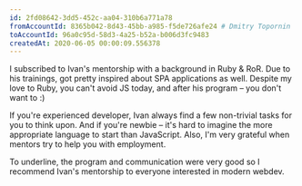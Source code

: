 ```yaml
---
id: 2fd08642-3dd5-452c-aa04-310b6a771a78
fromAccountId: 8365b042-8d43-45bb-a985-f5de726afe24 # Dmitry Topornin 
toAccountId: 96a0c95d-58d3-4a25-b52a-b006d3fc9483
createdAt: 2020-06-05 00:00:09.556378
---
```


I subscribed to Ivan's mentorship with a background in Ruby & RoR.
Due to his trainings, got pretty inspired about SPA applications as well. Despite my love to Ruby,
you can't avoid JS today, and after his program – you don't want to :)

If you're experienced developer, Ivan always find a few non-trivial tasks for you to think
upon. And if you're newbie – it's hard to imagine the more appropriate language to start than JavaScript.
Also, I'm very grateful when mentors try to help you with employment.

To underline, the program and communication were very good so I recommend Ivan's mentorship
to everyone interested in modern webdev.

